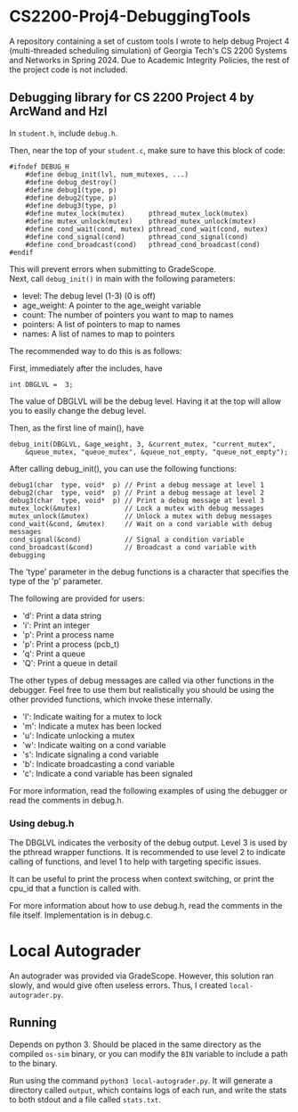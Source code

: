 # CS2200-Proj4-DebuggingTools
A repository containing a set of custom tools I wrote to help debug Project 4
(multi-threaded scheduling simulation) of Georgia Tech's CS 2200 Systems and
Networks in Spring 2024. Due to Academic Integrity Policies, the rest of the
project code is not included.

## Debugging library for CS 2200 Project 4 by ArcWand and Hzl
In `student.h`, include `debug.h`.

Then, near the top of your `student.c`, make sure to have this block of code:

    #ifndef DEBUG_H
        #define debug_init(lvl, num_mutexes, ...)
        #define debug_destroy()
        #define debug1(type, p)
        #define debug2(type, p)
        #define debug3(type, p)
        #define mutex_lock(mutex)      pthread_mutex_lock(mutex)
        #define mutex_unlock(mutex)    pthread_mutex_unlock(mutex)
        #define cond_wait(cond, mutex) pthread_cond_wait(cond, mutex)
        #define cond_signal(cond)      pthread_cond_signal(cond)
        #define cond_broadcast(cond)   pthread_cond_broadcast(cond)
    #endif

This will prevent errors when submitting to GradeScope.  
Next, call `debug_init()` in main with the following parameters:

 - level: The debug level (1-3) (0 is off)
 - age_weight: A pointer to the age_weight variable
 - count: The number of pointers you want to map to names
 - pointers: A list of pointers to map to names
 - names: A list of names to map to pointers

The recommended way to do this is as follows:

First, immediately after the includes, have

    int DBGLVL =  3;

The value of DBGLVL will be the debug level. Having it at the top will allow
you to easily change the debug level.

Then, as the first line of main(), have

    debug_init(DBGLVL, &age_weight, 3, &current_mutex, "current_mutex",
        &queue_mutex, "queue_mutex", &queue_not_empty, "queue_not_empty");

After calling  debug_init(), you can use the following functions:

    debug1(char  type, void*  p) // Print a debug message at level 1
    debug2(char  type, void*  p) // Print a debug message at level 2
    debug3(char  type, void*  p) // Print a debug message at level 3
    mutex_lock(&mutex)           // Lock a mutex with debug messages
    mutex_unlock(&mutex)         // Unlock a mutex with debug messages
    cond_wait(&cond, &mutex)     // Wait on a cond variable with debug messages
    cond_signal(&cond)           // Signal a condition variable
    cond_broadcast(&cond)        // Broadcast a cond variable with debugging

The 'type' parameter in the debug functions is a character that specifies the
type of the  'p' parameter.

The following are provided for users:
-  'd': Print a data string
-  'i': Print an integer
-  'p': Print a process name
-  'p': Print a process (pcb_t)
-  'q': Print a queue
-  'Q': Print a queue in detail

The other types of debug messages are called via other functions in the
debugger. Feel free to use them but realistically you should be using the other
provided functions, which invoke these internally.
-  'l': Indicate waiting for a mutex to lock
-  'm': Indicate a mutex has been locked
-  'u': Indicate unlocking a mutex
-  'w': Indicate waiting on a cond variable
-  's': Indicate signaling a cond variable
-  'b': Indicate broadcasting a cond variable
-  'c': Indicate a cond variable has been signaled

For more information, read the following examples of using the debugger or read
the comments in debug.h.

### Using debug.h

The DBGLVL indicates the verbosity of the debug output. Level 3 is used by the
pthread wrapper functions. It is recommended to use level 2 to indicate calling
of functions, and level 1 to help with targeting specific issues.

It can be useful to print the process when context switching, or print the
cpu_id that a function is called with.

For more information about how to use debug.h, read the comments in the file
itself. Implementation is in debug.c.

# Local Autograder
An autograder was provided via GradeScope. However, this solution ran slowly,
and would give often useless errors. Thus, I created `local-autograder.py`.

## Running
Depends on python 3. Should be placed in the same directory as the compiled
`os-sim` binary, or you can modify the `BIN` variable to include a path to the
binary.

Run using the command `python3 local-autograder.py`. It will generate a
directory called `output`, which contains logs of each run, and write the stats
to both stdout and a file called `stats.txt`.

